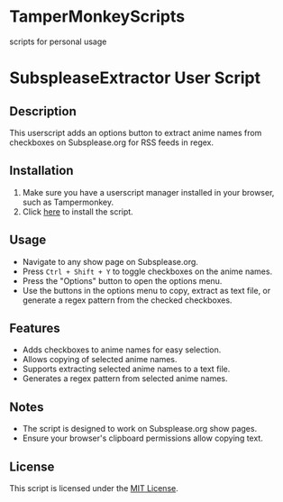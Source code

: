 # TamperMonkeyScripts
scripts for personal usage

# SubspleaseExtractor User Script

## Description
This userscript adds an options button to extract anime names from checkboxes on Subsplease.org for RSS feeds in regex.

## Installation
1. Make sure you have a userscript manager installed in your browser, such as Tampermonkey.
2. Click [here](LINK_TO_RAW_SCRIPT) to install the script.

## Usage
- Navigate to any show page on Subsplease.org.
- Press `Ctrl + Shift + Y` to toggle checkboxes on the anime names.
- Press the "Options" button to open the options menu.
- Use the buttons in the options menu to copy, extract as text file, or generate a regex pattern from the checked checkboxes.

## Features
- Adds checkboxes to anime names for easy selection.
- Allows copying of selected anime names.
- Supports extracting selected anime names to a text file.
- Generates a regex pattern from selected anime names.

## Notes
- The script is designed to work on Subsplease.org show pages.
- Ensure your browser's clipboard permissions allow copying text.

## License
This script is licensed under the [MIT License](LINK_TO_LICENSE).

